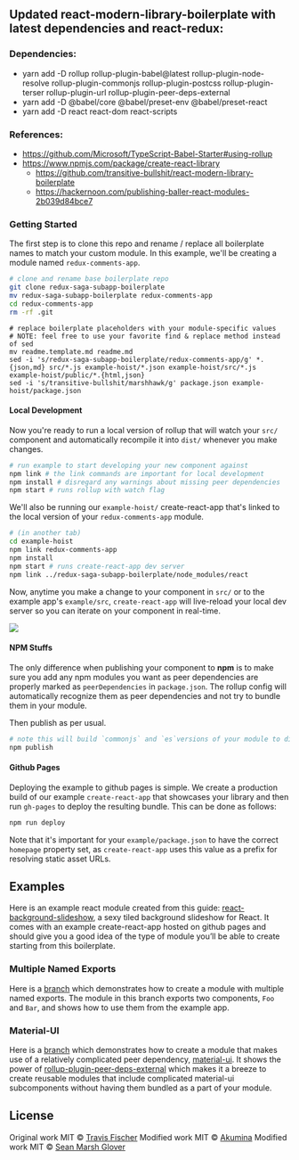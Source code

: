 ## Updated react-modern-library-boilerplate with latest dependencies and react-redux:

### Dependencies:
- yarn add -D rollup rollup-plugin-babel@latest rollup-plugin-node-resolve rollup-plugin-commonjs rollup-plugin-postcss rollup-plugin-terser rollup-plugin-url rollup-plugin-peer-deps-external
- yarn add -D @babel/core @babel/preset-env @babel/preset-react
- yarn add -D react react-dom react-scripts

### References:
- https://github.com/Microsoft/TypeScript-Babel-Starter#using-rollup
- https://www.npmjs.com/package/create-react-library
  - https://github.com/transitive-bullshit/react-modern-library-boilerplate
  - https://hackernoon.com/publishing-baller-react-modules-2b039d84bce7

### Getting Started

The first step is to clone this repo and rename / replace all boilerplate names to match your custom module. In this example, we'll be creating a module named `redux-comments-app`.

```bash
# clone and rename base boilerplate repo
git clone redux-saga-subapp-boilerplate
mv redux-saga-subapp-boilerplate redux-comments-app
cd redux-comments-app
rm -rf .git
```

```bas
# replace boilerplate placeholders with your module-specific values
# NOTE: feel free to use your favorite find & replace method instead of sed
mv readme.template.md readme.md
sed -i 's/redux-saga-subapp-boilerplate/redux-comments-app/g' *.{json,md} src/*.js example-hoist/*.json example-hoist/src/*.js example-hoist/public/*.{html,json}
sed -i 's/transitive-bullshit/marshhawk/g' package.json example-hoist/package.json
```

#### Local Development

Now you're ready to run a local version of rollup that will watch your `src/` component and automatically recompile it into `dist/` whenever you make changes.

```bash
# run example to start developing your new component against
npm link # the link commands are important for local development
npm install # disregard any warnings about missing peer dependencies
npm start # runs rollup with watch flag
```

We'll also be running our `example-hoist/` create-react-app that's linked to the local version of your `redux-comments-app` module.

```bash
# (in another tab)
cd example-hoist
npm link redux-comments-app
npm install
npm start # runs create-react-app dev server
npm link ../redux-saga-subapp-boilerplate/node_modules/react
```

Now, anytime you make a change to your component in `src/` or to the example app's `example/src`, `create-react-app` will live-reload your local dev server so you can iterate on your component in real-time.

![](https://media.giphy.com/media/12NUbkX6p4xOO4/giphy.gif)

#### NPM Stuffs

The only difference when publishing your component to **npm** is to make sure you add any npm modules you want as peer dependencies are properly marked as `peerDependencies` in `package.json`. The rollup config will automatically recognize them as peer dependencies and not try to bundle them in your module.

Then publish as per usual.

```bash
# note this will build `commonjs` and `es`versions of your module to dist/
npm publish
```

#### Github Pages

Deploying the example to github pages is simple. We create a production build of our example `create-react-app` that showcases your library and then run `gh-pages` to deploy the resulting bundle. This can be done as follows:

```bash
npm run deploy
```

Note that it's important for your `example/package.json` to have the correct `homepage` property set, as `create-react-app` uses this value as a prefix for resolving static asset URLs.

## Examples

Here is an example react module created from this guide: [react-background-slideshow](https://github.com/transitive-bullshit/react-background-slideshow), a sexy tiled background slideshow for React. It comes with an example create-react-app hosted on github pages and should give you a good idea of the type of module you’ll be able to create starting from this boilerplate.

### Multiple Named Exports

Here is a [branch](https://github.com/transitive-bullshit/react-modern-library-boilerplate/tree/feature/multiple-exports) which demonstrates how to create a module with multiple named exports. The module in this branch exports two components, `Foo` and `Bar`, and shows how to use them from the example app.

### Material-UI

Here is a [branch](https://github.com/transitive-bullshit/react-modern-library-boilerplate/tree/feature/material-ui) which demonstrates how to create a module that makes use of a relatively complicated peer dependency, [material-ui](https://github.com/mui-org/material-ui). It shows the power of [rollup-plugin-peer-deps-external](https://www.npmjs.com/package/rollup-plugin-peer-deps-external) which makes it a breeze to create reusable modules that include complicated material-ui subcomponents without having them bundled as a part of your module.

## License

Original work MIT © [Travis Fischer](https://github.com/transitive-bullshit)
Modified work MIT © [Akumina](https://akumina.github.io)
Modified work MIT © [Sean Marsh Glover](https://github.com/marshhawk)
